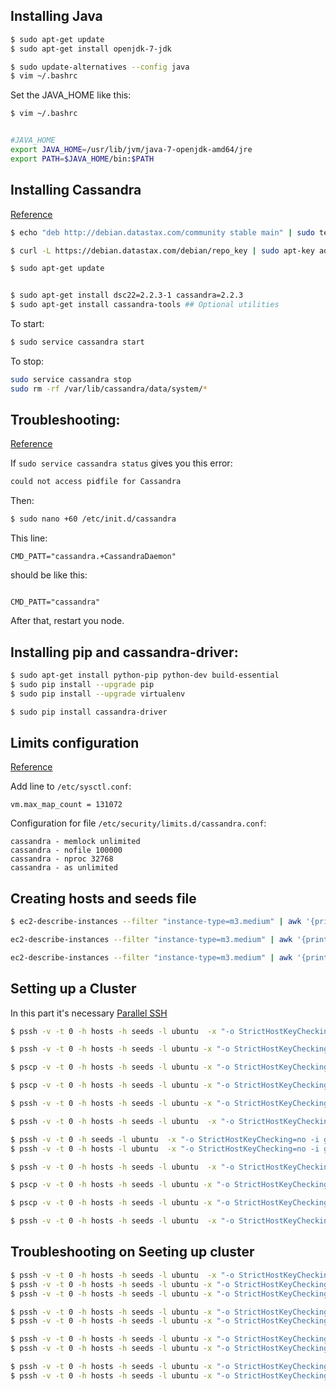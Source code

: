 ## Installing Java

```bash
$ sudo apt-get update
$ sudo apt-get install openjdk-7-jdk

$ sudo update-alternatives --config java
$ vim ~/.bashrc
```

Set the JAVA_HOME like this:

```bash
$ vim ~/.bashrc


#JAVA_HOME
export JAVA_HOME=/usr/lib/jvm/java-7-openjdk-amd64/jre
export PATH=$JAVA_HOME/bin:$PATH
```

## Installing Cassandra

[Reference](http://docs.datastax.com/en/cassandra/2.2/cassandra/install/installDeb.html)
```bash
$ echo "deb http://debian.datastax.com/community stable main" | sudo tee -a /etc/apt/sources.list.d/cassandra.sources.list

$ curl -L https://debian.datastax.com/debian/repo_key | sudo apt-key add -

$ sudo apt-get update


$ sudo apt-get install dsc22=2.2.3-1 cassandra=2.2.3
$ sudo apt-get install cassandra-tools ## Optional utilities
```


To start:
```bash
$ sudo service cassandra start
```

To stop:
```bash
sudo service cassandra stop
sudo rm -rf /var/lib/cassandra/data/system/*
```
## Troubleshooting:
[Reference](https://www.digitalocean.com/community/tutorials/how-to-install-cassandra-and-run-a-single-node-cluster-on-ubuntu-14-04)

If ```sudo service cassandra status``` gives you this error:

```bash
could not access pidfile for Cassandra
```

Then:

```bash
$ sudo nano +60 /etc/init.d/cassandra
```

This line:
```/etc/init.d/cassandra
CMD_PATT="cassandra.+CassandraDaemon"
```

should be like this:
```/etc/init.d/cassandra

CMD_PATT="cassandra"
```

After that, restart you node.

## Installing pip and cassandra-driver:

```bash
$ sudo apt-get install python-pip python-dev build-essential
$ sudo pip install --upgrade pip
$ sudo pip install --upgrade virtualenv

$ sudo pip install cassandra-driver
```

## Limits configuration
[Reference](http://docs.datastax.com/en/cassandra/2.0/cassandra/install/installRecommendSettings.html)

Add line to ```/etc/sysctl.conf```:
```
vm.max_map_count = 131072
```

Configuration for file ```/etc/security/limits.d/cassandra.conf```:

```
cassandra - memlock unlimited
cassandra - nofile 100000
cassandra - nproc 32768
cassandra - as unlimited
```

## Creating hosts and seeds file

```bash
$ ec2-describe-instances --filter "instance-type=m3.medium" | awk '{print $2}' | grep "52\." | tail -n +4 > hosts

ec2-describe-instances --filter "instance-type=m3.medium" | awk '{print $2}' | grep "52\." | head -3 > seeds

ec2-describe-instances --filter "instance-type=m3.medium" | awk '{print $2}' | grep "172\." > cluster
```
## Setting up a Cluster

In this part it's necessary [Parallel SSH](https://code.google.com/p/parallel-ssh/)

```bash
$ pssh -v -t 0 -h hosts -h seeds -l ubuntu  -x "-o StrictHostKeyChecking=no -i guzz-macbook.pem" -P 'sudo service cassandra stop'

$ pssh -v -t 0 -h hosts -h seeds -l ubuntu -x "-o StrictHostKeyChecking=no -i guzz-macbook.pem" -P 'sudo rm -rf /var/lib/cassandra/data/system/*'

$ pscp -v -t 0 -h hosts -h seeds -l ubuntu -x "-o StrictHostKeyChecking=no -i guzz-macbook.pem" cassandra.yaml /home/ubuntu

$ pscp -v -t 0 -h hosts -h seeds -l ubuntu -x "-o StrictHostKeyChecking=no -i guzz-macbook.pem" cassandra-rackdc.properties /home/ubuntu

$ pssh -v -t 0 -h hosts -h seeds -l ubuntu -x "-o StrictHostKeyChecking=no -i guzz-macbook.pem" -P 'sudo cp cassandra.yaml /etc/cassandra/cassandra.yaml'

$ pssh -v -t 0 -h hosts -h seeds -l ubuntu  -x "-o StrictHostKeyChecking=no -i guzz-macbook.pem" -P 'sudo cp cassandra-rackdc.properties /etc/cassandra/cassandra-rackdc.properties'

$ pssh -v -t 0 -h seeds -l ubuntu  -x "-o StrictHostKeyChecking=no -i guzz-macbook.pem" -P 'sudo service cassandra start'
$ pssh -v -t 0 -h hosts -l ubuntu  -x "-o StrictHostKeyChecking=no -i guzz-macbook.pem" -P 'sudo service cassandra start'

$ pssh -v -t 0 -h hosts -h seeds -l ubuntu  -x "-o StrictHostKeyChecking=no -i guzz-macbook.pem" -P 'sudo service cassandra status'

$ pscp -v -t 0 -h hosts -h seeds -l ubuntu -x "-o StrictHostKeyChecking=no -i guzz-macbook.pem" cluster /home/ubuntu

$ pscp -v -t 0 -h hosts -h seeds -l ubuntu -x "-o StrictHostKeyChecking=no -i guzz-macbook.pem" bench.py /home/ubuntu

$ pssh -v -t 0 -h hosts -h seeds -l ubuntu  -x "-o StrictHostKeyChecking=no -i guzz-macbook.pem" -P 'python bench.py 1000'
```

## Troubleshooting on Seeting up cluster

```bash
$ pssh -v -t 0 -h hosts -h seeds -l ubuntu  -x "-o StrictHostKeyChecking=no -i guzz-macbook.pem" -P 'sudo service cassandra stop'
$ pssh -v -t 0 -h hosts -h seeds -l ubuntu -x "-o StrictHostKeyChecking=no -i guzz-macbook.pem" -P 'sudo rm -rf /var/lib/cassandra/*'
$ pssh -v -t 0 -h hosts -h seeds -l ubuntu -x "-o StrictHostKeyChecking=no -i guzz-macbook.pem" -P 'sudo rm -rf /var/run/cassandra/*'

$ pssh -v -t 0 -h hosts -h seeds -l ubuntu -x "-o StrictHostKeyChecking=no -i guzz-macbook.pem" -P 'sudo mkdir /var/lib/cassandra'
$ pssh -v -t 0 -h hosts -h seeds -l ubuntu -x "-o StrictHostKeyChecking=no -i guzz-macbook.pem" -P 'sudo mkdir /var/run/cassandra'

$ pssh -v -t 0 -h hosts -h seeds -l ubuntu -x "-o StrictHostKeyChecking=no -i guzz-macbook.pem" -P 'sudo chown -R ubuntu:ubuntu /var/lib/cassandra/'
$ pssh -v -t 0 -h hosts -h seeds -l ubuntu -x "-o StrictHostKeyChecking=no -i guzz-macbook.pem" -P 'sudo chown -R ubuntu:ubuntu /var/run/cassandra/'

$ pssh -v -t 0 -h hosts -h seeds -l ubuntu -x "-o StrictHostKeyChecking=no -i guzz-macbook.pem" -P 'sudo chmod 777 /var/lib/cassandra'
$ pssh -v -t 0 -h hosts -h seeds -l ubuntu -x "-o StrictHostKeyChecking=no -i guzz-macbook.pem" -P 'sudo chmod 750 /var/run/cassandra'
```
